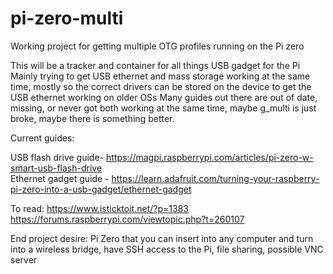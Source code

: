 # pi-zero-multi
Working project for getting multiple OTG profiles running on the Pi zero

This will be a tracker and container for all things USB gadget for the Pi
Mainly trying to get USB ethernet and mass storage working at the same time, mostly so the correct drivers can be stored on the device to get the USB ethernet working on older OSs
Many guides out there are out of date, missing, or never got both working at the same time, maybe g_multi is just broke, maybe there is something better.

Current guides:

USB flash drive guide- https://magpi.raspberrypi.com/articles/pi-zero-w-smart-usb-flash-drive <br>
Ethernet gadget guide - https://learn.adafruit.com/turning-your-raspberry-pi-zero-into-a-usb-gadget/ethernet-gadget

To read: https://www.isticktoit.net/?p=1383<br>
https://forums.raspberrypi.com/viewtopic.php?t=260107


End project desire: Pi Zero that you can insert into any computer and turn into a wireless bridge, have SSH access to the Pi, file sharing, possible VNC server
